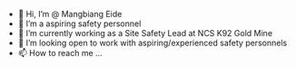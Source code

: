 - 👋 Hi, I’m @ Mangbiang Eide
- 👀 I’m a aspiring safety personnel 
- 🌱 I’m currently working as a Site Safety Lead at NCS K92 Gold Mine
- 💞️ I’m looking open to work with aspiring/experienced safety personnels
- 📫 How to reach me ...

<!---
Mangbiang/Mangbiang is a ✨ special ✨ repository because its `README.md` (this file) appears on your GitHub profile.
You can click the Preview link to take a look at your changes.
--->
